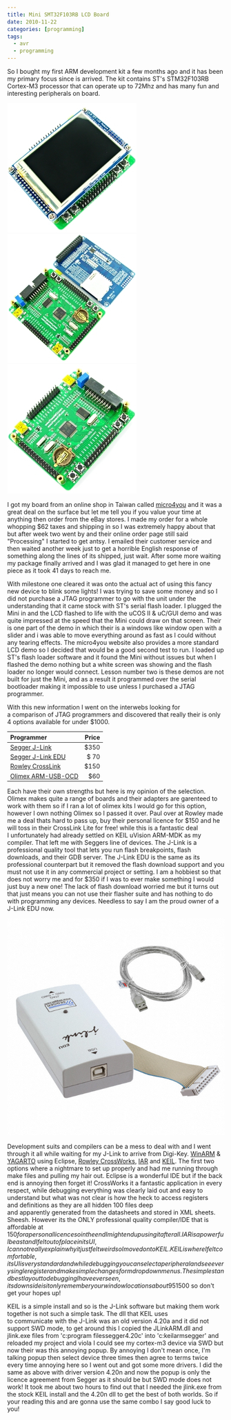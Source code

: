 ```yaml
---
title: Mini SMT32F103RB LCD Board
date: 2010-11-22
categories: [programming]
tags:
  - avr
  - programming
---
```

So I bought my first ARM development kit a few months ago and it has been my primary focus since is arrived. The kit contains ST's STM32F103RB Cortex-M3 processor that can operate up to 72Mhz and has many fun and interesting peripherals on board.

![Stm32_lcdv2](/images/mini-stm32f103rb-lcd-board/stm32_lcdv2-scaled500.jpg)  
![Stm32_lcdv2_2](/images/mini-stm32f103rb-lcd-board/stm32_lcdv2_2-scaled500.jpg)  
![Stm32_lcdv2_1](/images/mini-stm32f103rb-lcd-board/stm32_lcdv2_1-scaled500.jpg)  

I got my board from an online shop in Taiwan called [micro4you](http://www.micro4you.com/store/Mini-STM32-STM32F103-TFT-LCD-Board-V3/prod_133.html) and it was a great deal on the surface but let me tell you if you value your time at anything then order from the eBay stores. I made my order for a whole whopping $62 taxes and shipping in so I was extremely happy about that but after week two went by and their online order page still said "Processing" I started to get antsy. I emailed their customer service and then waited another week just to get a horrible English response of something along the lines of its shipped, just wait. After some more waiting my package finally arrived and I was glad it managed to get here in one piece as it took 41 days to reach me. 

With milestone one cleared it was onto the actual act of using this fancy new device to blink some lights! I was trying to save some money and so I did not purchase a JTAG programmer to go with the unit under the understanding that it came stock with ST's serial flash loader. I plugged the Mini in and the LCD flashed to life with the uCOS II & uC/GUI demo and was quite impressed at the speed that the Mini could draw on that screen. Their is one part of the demo in which their is a windows like window open with a slider and i was able to move everything around as fast as I could without any tearing effects. The micro4you website also provides a more standard LCD demo so I decided that would be a good second test to run. I loaded up ST's flash loader software and it found the Mini without issues but when I flashed the demo nothing but a white screen was showing and the flash loader no longer would connect. Lesson number two is these demos are not built for just the Mini, and as a result it programmed over the serial bootloader making it impossible to use unless I purchased a JTAG programmer.

With this new information I went on the interwebs looking for a comparison of JTAG programmers and discovered that really their is only 4 options available for under $1000.

| Programmer | Price |
|:-|-:|
| [Segger J-Link][1] | $350 |
| [Segger J-Link EDU][2] | $ 70 |
| [Rowley CrossLink][3] | $150 |
| [Olimex ARM-USB-OCD][4] | $60 |

[1]: http://search.digikey.com/scripts/DkSearch/dksus.dll?Detail&name=568-4062-ND
[2]: http://search.digikey.com/scripts/DkSearch/dksus.dll?Detail&name=899-1008-ND
[3]: http://www.google.ca/search?q=Rowley+CrossLink
[4]: http://www.olimex.com/dev/arm-usb-ocd.html

Each have their own strengths but here is my opinion of the selection. Olimex makes quite a range of boards and their adapters are garenteed to work with them so if I ran a lot of olimex kits I would go for this option, however I own nothing Olimex so I passed it over. Paul over at Rowley made me a deal thats hard to pass up, buy their personal licence for $150 and he will toss in their CrossLink Lite for free! while this is a fantastic deal I unfortunately had already settled on KEIL uVision ARM-MDK as my compiler. That left me with Seggers line of devices. The J-Link is a professional quality tool that lets you run flash breakpoints, flash downloads, and their GDB server. The J-Link EDU is the same as its professional counterpart but it removed the flash download support and you must not use it in any commercial project or setting. I am a hobbiest so that does not worry me and for $350 if I was to ever make something I would just buy a new one! The lack of flash download worried me but it turns out that just means you can not use their flasher suite and has nothing to do with programming any devices. Needless to say I am the proud owner of a J-Link EDU now.

![8](/images/mini-stm32f103rb-lcd-board/8-08-90-j-link-edu-scaled1000.jpg)

Development suits and compilers can be a mess to deal with and I went through it all while waiting for my J-Link to arrive from Digi-Key. [WinARM](http://winarm.scienceprog.com/) & [YAGARTO](http://www.yagarto.de/) using Eclipse, [Rowley CrossWorks](http://www.rowley.co.uk/arm/), [IAR](http://www.iar.com/website1/1.0.1.0/68/1/) and [KEIL](http://www.keil.com/arm/mdk.asp). The first two options where a nightmare to set up properly and had me running through make files and pulling my hair out. Eclipse is a wonderful IDE but if the back end is annoying then forget it! CrossWorks it a fantastic application in every respect, while debugging everything was clearly laid out and easy to understand but what was not clear is how the heck to access registers and definitions as they are all hidden 100 files deep and apparently generated from the datasheets and stored in XML sheets. Sheesh. However its the ONLY professional quality compiler/IDE that is affordable at $150 for a personal licence so in the end I might end up using it after all. IAR is a powerful beast and I felt out of place in its UI, I can not really explain why it just felt weird so I moved on to KEIL. KEIL is where I felt comfortable, its UI is very standard and while debugging you can select a peripheral and see every single register and make simple changes form drop down menus. The simplest and best layout to debugging I have ever seen, its downside is it only remember your window locations about 95% of the time but thats easy to get over. KEIL offers a [32kb code limited version](https://www.keil.com/demo/eval/arm.htm) of their suite for free so that is what I decided to use, if you want to know the full licence price its ~$1500 so don't get your hopes up!

KEIL is a simple install and so is the J-Link software but making them work together is not such a simple task. The dll that KEIL uses to communicate with the J-Link was an old version 4.20a and it did not support SWD mode, to get around this I copied the JLinkARM.dll and jlink.exe files from 'c:program filessegger4.20c' into 'c:keilarmsegger' and reloaded my project and viola I could see my cortex-m3 device via SWD but now their was this annoying popup. By annoying I don't mean once, I'm talking popup then select device three times then agree to terms twice every time annoying here so I went out and got some more drivers. I did the same as above with driver version 4.20n and now the popup is only the licence agreement from Segger as it should be but SWD mode does not work! It took me about two hours to find out that I needed the jlink.exe from the stock KEIL install and the 4.20n dll to get the best of both worlds. So if your reading this and are gonna use the same combo I say good luck to you!

